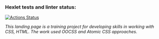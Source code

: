 ### Hexlet tests and linter status:
[![Actions Status](https://github.com/Moshi231/layout-designer-project-58/workflows/hexlet-check/badge.svg)](https://github.com/Moshi231/layout-designer-project-58/workflows/hexlet-check/badge.svg)

<i>This landing page is a training project for developing skills in working with CSS, HTML. The work used OOCSS and Atomic CSS approaches.</i>
